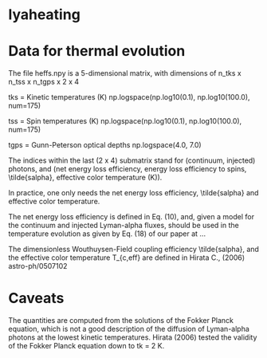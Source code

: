 # lyaheating

Data for thermal evolution
==========================

The file heffs.npy is a 5-dimensional matrix, with dimensions of
n_tks x n_tss x n_tgps x 2 x 4

tks = Kinetic temperatures (K)
      np.logspace(np.log10(0.1), np.log10(100.0), num=175)

tss = Spin temperatures (K)
      np.logspace(np.log10(0.1), np.log10(100.0), num=175)

tgps = Gunn-Peterson optical depths
       np.logspace(4.0, 7.0)

The indices within the last (2 x 4) submatrix stand for (continuum, injected) photons, and (net energy loss efficiency, energy loss efficiency to spins, \tilde{salpha}, effective color temperature (K)).

In practice, one only needs the net energy loss efficiency, \tilde{salpha} and effective color temperature.

The net energy loss efficiency is defined in Eq. (10), and, given a model for the continuum and injected Lyman-alpha fluxes, should be used in the temperature evolution as given by Eq. (18) of our paper at ...

The dimensionless Wouthuysen-Field coupling efficiency \tilde{salpha}, and the effective color temperature T_{c,eff} are defined in Hirata C., (2006) astro-ph/0507102

Caveats
=======

The quantities are computed from the solutions of the Fokker Planck equation, which is not a good description of the diffusion of Lyman-alpha photons at the lowest kinetic temperatures. Hirata (2006) tested the validity of the Fokker Planck equation down to tk = 2 K.
